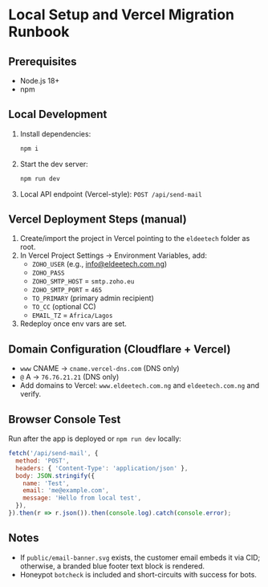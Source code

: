 # Local Setup and Vercel Migration Runbook

## Prerequisites
- Node.js 18+
- npm

## Local Development
1. Install dependencies:
   ```bash
   npm i
   ```
2. Start the dev server:
   ```bash
   npm run dev
   ```
3. Local API endpoint (Vercel-style): `POST /api/send-mail`

## Vercel Deployment Steps (manual)
1. Create/import the project in Vercel pointing to the `eldeetech` folder as root.
2. In Vercel Project Settings → Environment Variables, add:
   - `ZOHO_USER` (e.g., info@eldeetech.com.ng)
   - `ZOHO_PASS`
   - `ZOHO_SMTP_HOST` = `smtp.zoho.eu`
   - `ZOHO_SMTP_PORT` = `465`
   - `TO_PRIMARY` (primary admin recipient)
   - `TO_CC` (optional CC)
   - `EMAIL_TZ` = `Africa/Lagos`
3. Redeploy once env vars are set.

## Domain Configuration (Cloudflare + Vercel)
- `www` CNAME → `cname.vercel-dns.com` (DNS only)
- `@` A → `76.76.21.21` (DNS only)
- Add domains to Vercel: `www.eldeetech.com.ng` and `eldeetech.com.ng` and verify.

## Browser Console Test
Run after the app is deployed or `npm run dev` locally:
```js
fetch('/api/send-mail', {
  method: 'POST',
  headers: { 'Content-Type': 'application/json' },
  body: JSON.stringify({
    name: 'Test',
    email: 'me@example.com',
    message: 'Hello from local test',
  }),
}).then(r => r.json()).then(console.log).catch(console.error);
```

## Notes
- If `public/email-banner.svg` exists, the customer email embeds it via CID; otherwise, a branded blue footer text block is rendered.
- Honeypot `botcheck` is included and short-circuits with success for bots.